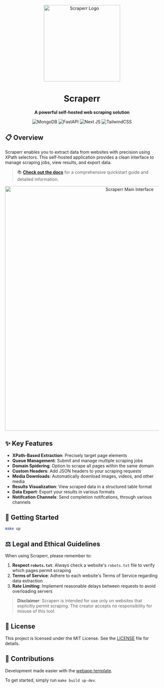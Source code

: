 <div align="center">
  <img src="https://github.com/jaypyles/www-scrape/blob/master/docs/logo_picture.png" alt="Scraperr Logo" width="250px">
  
  # Scraperr
  
  **A powerful self-hosted web scraping solution**
  
  <div>
    <img src="https://img.shields.io/badge/MongoDB-%234ea94b.svg?style=for-the-badge&logo=mongodb&logoColor=white" alt="MongoDB" />
    <img src="https://img.shields.io/badge/FastAPI-005571?style=for-the-badge&logo=fastapi" alt="FastAPI" />
    <img src="https://img.shields.io/badge/Next-black?style=for-the-badge&logo=next.js&logoColor=white" alt="Next JS" />
    <img src="https://img.shields.io/badge/tailwindcss-%2338B2AC.svg?style=for-the-badge&logo=tailwind-css&logoColor=white" alt="TailwindCSS" />
  </div>
</div>

## 📋 Overview

Scraperr enables you to extract data from websites with precision using XPath selectors. This self-hosted application provides a clean interface to manage scraping jobs, view results, and export data.

> 📚 **[Check out the docs](https://scraperr-docs.pages.dev)** for a comprehensive quickstart guide and detailed information.

<div align="center">
  <img src="https://github.com/jaypyles/www-scrape/blob/master/docs/main_page.png" alt="Scraperr Main Interface" width="800px">
</div>

## ✨ Key Features

- **XPath-Based Extraction**: Precisely target page elements
- **Queue Management**: Submit and manage multiple scraping jobs
- **Domain Spidering**: Option to scrape all pages within the same domain
- **Custom Headers**: Add JSON headers to your scraping requests
- **Media Downloads**: Automatically download images, videos, and other media
- **Results Visualization**: View scraped data in a structured table format
- **Data Export**: Export your results in various formats
- **Notifcation Channels**: Send completion notifcations, through various channels

## 🚀 Getting Started

```bash
make up
```

## ⚖️ Legal and Ethical Guidelines

When using Scraperr, please remember to:

1. **Respect `robots.txt`**: Always check a website's `robots.txt` file to verify which pages permit scraping
2. **Terms of Service**: Adhere to each website's Terms of Service regarding data extraction
3. **Rate Limiting**: Implement reasonable delays between requests to avoid overloading servers

> **Disclaimer**: Scraperr is intended for use only on websites that explicitly permit scraping. The creator accepts no responsibility for misuse of this tool.

## 📄 License

This project is licensed under the MIT License. See the [LICENSE](LICENSE) file for details.

## 👏 Contributions

Development made easier with the [webapp template](https://github.com/jaypyles/webapp-template).

To get started, simply run `make build up-dev`.